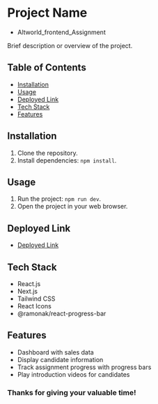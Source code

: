 # Project Name
- Altworld_frontend_Assignment

Brief description or overview of the project.

## Table of Contents
- [Installation](#installation)
- [Usage](#usage)
- [Deployed Link](#deployed)
- [Tech Stack](#tech-stack)
- [Features](#features)

## Installation <a name="installation">

1. Clone the repository.
2. Install dependencies: `npm install`.

## Usage <a name="usage">

1. Run the project: `npm run dev`.
2. Open the project in your web browser.

## Deployed Link <a name="deployed">
- [Deployed Link](https://vishal-altworld.vercel.app/)

## Tech Stack <a name="tech-stack">

- React.js
- Next.js
- Tailwind CSS
- React Icons
- @ramonak/react-progress-bar

## Features <a name="features">

- Dashboard with sales data
- Display candidate information
- Track assignment progress with progress bars
- Play introduction videos for candidates

### Thanks for giving your valuable time!
